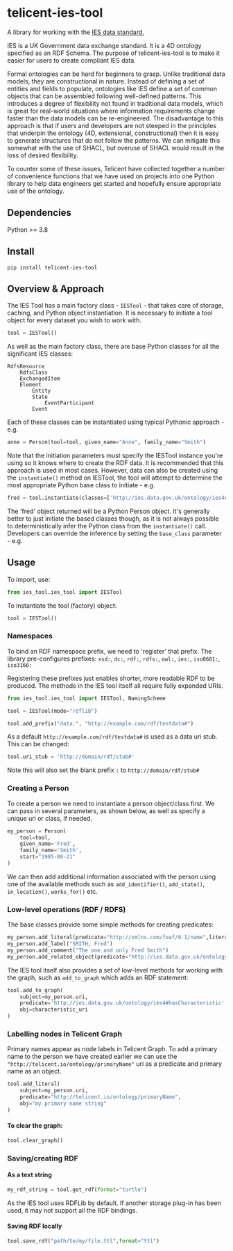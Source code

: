 # telicent-ies-tool

A library for working with the [IES data standard.](https://github.com/dstl/IES4)

IES is a UK Government data exchange standard. It is a 4D ontology specified as an RDF Schema. The purpose 
of telicent-ies-tool is to make it easier for users to create compliant IES data.

Formal ontologies can be hard for beginners to grasp. Unlike traditional data models, they are constructional
in nature. Instead of defining a set of entities and fields to populate, ontologies like IES define a set of
common objects that can be assembled following well-defined patterns. This introduces a degree of flexibility
not found in traditional data models, which is great for real-world situations where information requirements
change faster than the data models can be re-engineered. The disadvantage to this approach is that if users
and developers are not steeped in the principles that underpin the ontology (4D, extensional, constructional)
then it is easy to generate structures that do not follow the patterns. We can mitigate this somewhat with
the use of SHACL, but overuse of SHACL would result in the loss of desired flexibility.

To counter some of these issues, Telicent have collected together a number of convenience functions that we
have used on projects into one Python library to help data engineers get started and hopefully ensure 
appropriate use of the ontology. 



## Dependencies

Python >= 3.8



## Install

```shell
pip install telicent-ies-tool
```

## Overview & Approach

The IES Tool has a main factory class - `IESTool` - that takes care of storage, caching, and Python object instantiation.
It is necessary to initiate a tool object for every dataset you wish to work with.

```python
tool = IESTool()
```

As well as the main factory class, there are base Python classes for all the significant IES classes:

```
RdfsResource
    RdfsClass
    ExchangedItem
    Element
        Entity
        State
            EventParticipant
        Event

```

Each of these classes can be instantiated using typical Pythonic approach - e.g. 
```python
anne = Person(tool=tool, given_name="Anne", family_name="Smith")
```
Note that the initiation parameters must specify the IESTool instance you're using so it knows where to create the RDF
data. It is recommended that this approach is used in most cases. However, data can also be created using the `instantiate()` 
method on IESTool, the tool will attempt to determine the most appropriate Python base class to initiate - e.g.

```python
fred = tool.instantiate(classes=['http://ies.data.gov.uk/ontology/ies4#Person'])
```
The 'fred' object returned will be a Python Person object. It's generally better to just initiate the based classes though, as
it is not always possible to deterministically infer the Python class from the `instantiate()` call. Developers can override
the inference by setting the `base_class` parameter - e.g.


## Usage

To import, use:

```python
from ies_tool.ies_tool import IESTool
```

To instantiate the tool (factory) object:

```python
tool = IESTool()
```


### Namespaces

To bind an RDF namespace prefix, we need to 'register' that prefix. The library pre-configures prefixes: 
`xsd:`, `dc:`, `rdf:`, `rdfs:`, `owl:`, `ies:`, `iso8601:`, `iso3166:`

Registering these prefixes just enables shorter, more readable RDF to be produced. The methods in the IES tool itself all
require fully expanded URIs. 

```python
from ies_tool.ies_tool import IESTool, NamingScheme

tool = IESTool(mode="rdflib")

tool.add_prefix("data:", "http://example.com/rdf/testdata#")
```

As a default `http://example.com/rdf/testdata#` is used as a data uri stub. This can be changed: 

```python
tool.uri_stub = 'http://domain/rdf/stub#'
```
Note this will also set the blank prefix `:` to `http://domain/rdf/stub#`


### Creating a Person
To create a person we need to instantiate a person object/class first. We can pass in several parameters, as shown below, as well as specify a unique uri or class, if needed.

```python
my_person = Person(
    tool=tool,
    given_name='Fred',
    family_name='Smith',
    start="1985-08-21"
)
```
We can then add additional information associated with the person using one of the available methods such as 
`add_identifier()`, `add_state()`, `in_location()`, `works_for()` etc.


### Low-level operations (RDF / RDFS)
The base classes provide some simple methods for creating predicates:

```python
my_person.add_literal(predicate="http://xmlns.com/foaf/0.1/name",literal="Fred Smith")
my_person.add_label("SMITH, Fred")
my_person.add_comment("The one and only Fred Smith")
my_person.add_related_object(predicate="http://ies.data.gov.uk/ontology/ies4#ancestorOf",related_object=my_other_person)
```

The IES tool itself also provides a set of low-level methods for working with the graph, such as `add_to_graph` which adds an RDF statement:

```python
tool.add_to_graph(
    subject=my_person.uri,
    predicate='http://ies.data.gov.uk/ontology/ies4#hasCharacteristic',
    obj=characteristic_uri
)
```


### Labelling nodes in Telicent Graph

Primary names appear as node labels in Telicent Graph. 
To add a primary name to the person we have created earlier we can use the `"http://telicent.io/ontology/primaryName"` uri as a predicate and primary name as an object.

```python
tool.add_literal(
    subject=my_person.uri,
    predicate="http://telicent.io/ontology/primaryName",
    obj="my primary name string"
)
```

#### To clear the graph:

```python
tool.clear_graph()
```


### Saving/creating RDF

#### As a text string

```python
my_rdf_string = tool.get_rdf(format="turtle") 
```
As the IES tool uses RDFLib by default. If another storage plug-in has been used, it may not support all the RDF bindings.

#### Saving RDF locally

```python
tool.save_rdf("path/to/my/file.ttl",format="ttl")  
```
